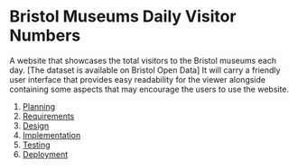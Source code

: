 # Bristol Museums Daily Visitor Numbers 

A website that showcases the total visitors to the Bristol museums each day. [The dataset is available on Bristol Open Data]
It will carry a friendly user interface that provides easy readability for the viewer alongside containing some aspects that may encourage the users to use the website.

1. [Planning](docs/planning.md)
2. [Requirements](docs/requirements.md)
3. [Design](docs/design.md)
4. [Implementation](docs/implementation.md)
5. [Testing](docs/testing.md)
6. [Deployment](docs/deployment.md)

